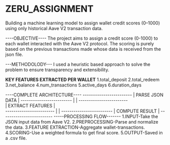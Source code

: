 # ZERU_ASSIGNMENT
Building a machine learning model to assign wallet credit scores (0–1000) using only historical Aave V2 transaction data.

----OBJECTIVE----
The project aims to assign a credit score (0-1000) to each wallet interacted with the Aave V2 protocol. The scoring is purely based on the previous transactions made whose data is received from the json file.

---METHODOLODY---
I used a heuristic based approach to solve the problem to ensure transparency and extensibility.

****KEY FEATURES EXTRACTED PER WALLET****
1.total_deposit
2.total_redeem
3.net_balance
4.num_transactions
5.active_days
6.duration_days

----COMPLETE ARCHITECTURE----
                         ------------------------
                         |    PARSE JSON DATA    |
                         -------------------------
                                    |
                                    |
                          ------------------------          
                          |   EXTRACT FEATURES   |               
                          ------------------------
                                    |
                                    |
                          -------------------------
                          |   COMPUTE RESULT      |
                          -------------------------
-----PROCESSING FLOW-------
1.INPUT-Take the JSON input data from Aave V2.
2.PREPROCESSING-Parse and normalize the data.
3.FEATURE EXTRACTION-Aggregate wallet-transactions.
4.SCORING-Use a weighted formula to get final score.
5.OUTPUT-Saved in a .csv file.

